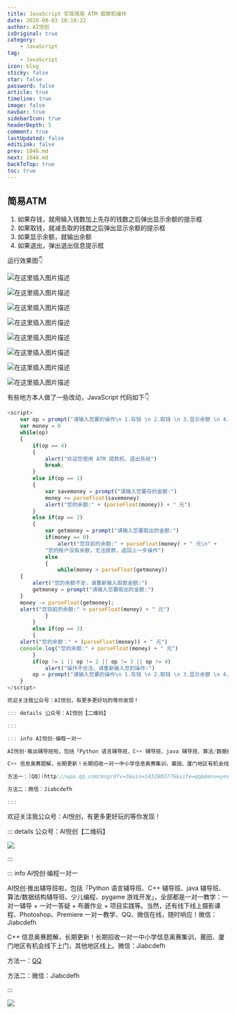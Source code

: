 ```yaml
---
title: JavaScript 实现简易 ATM 取款机操作
date: 2020-08-03 10:19:22
author: AI悦创
isOriginal: true
category: 
    - JavaScript
tag:
    - JavaScript
icon: blog
sticky: false
star: false
password: false
article: true
timeline: true
image: false
navbar: true
sidebarIcon: true
headerDepth: 5
comment: true
lastUpdated: false
editLink: false
prev: 1846.md
next: 1848.md
backToTop: true
toc: true
---
```


## 简易ATM
1. 如果存钱，就用输入钱数加上先存的钱数之后弹出显示余额的提示框
2. 如果取钱，就减去取的钱数之后弹出显示余额的提示框
3. 如果显示余额，就输出余额
4. 如果退出，弹出退出信息提示框

运行效果图👇

![在这里插入图片描述](./47.assets/aeddff074bbe4f5285f056cd034046bc.png)

![在这里插入图片描述](./47.assets/33fe9bb8b1444e8188fa7bdab0f5ae7e.png)

![在这里插入图片描述](./47.assets/d22f55df10394f34a65746b651d1be4b.png)

![在这里插入图片描述](./47.assets/b3bf36369b094dd2b2105a8337a9d598.png)

![在这里插入图片描述](./47.assets/b3ab67c85c2548f9adebb241e36933d0.png)

![在这里插入图片描述](./47.assets/9f6fa8fed91643469d1f04740ab7a579.png)

![在这里插入图片描述](./47.assets/9dc7e273c3ef4c599dd9db7afa0d3f55.png)



![在这里插入图片描述](./47.assets/fe49e835cb7c4c7a9377a53b87fe009b.png)

有些地方本人做了一些改动，JavaScript 代码如下👇

```javascript
<script>
    var op = prompt("请输入您要的操作\n 1.存钱 \n 2.取钱 \n 3.显示余额 \n 4.退出")
    var money = 0
    while(op)
    {
        if(op == 4) 
        {
            alert("欢迎您使用 ATM 提款机，退出系统")
            break;
        }
        else if(op == 1)
        {
            var savemoney = prompt("请输入您要存的金额:")
            money += parseFloat(savemoney)
            alert("您的余额:" + (parseFloat(money)) + " 元")
        }
        else if(op == 2)
        {
            var getmoney = prompt("请输入您要取出的金额:")
            if(money == 0)
                alert("您目前的余额:" + parseFloat(money) + " 元\n" +
	        "您的账户没有余额，无法提款，返回上一步操作")
            else
            {
                while(money < parseFloat(getmoney))
	{
	    alert("您的余额不足，请重新输入取款金额:")
	    getmoney = prompt("请输入您要取出的金额:")
	}
	money -= parseFloat(getmoney);
	alert("您目前的余额:" + parseFloat(money) + " 元")
            }
        }
        else if(op == 3)
        {
	alert("您的余额：" + (parseFloat(money)) + " 元")
	console.log("您的余额:" + parseFloat(money) + " 元")
        }
        if(op != 1 || op != 2 || op != 3 || op != 4)
            alert("操作不合法，请重新输入您的操作:")
        op = prompt("请输入您要的操作\n 1.存钱 \n 2.取钱 \n 3.显示余额 \n 4.退出")
    }
</script>
```


```java
欢迎关注我公众号：AI悦创，有更多更好玩的等你发现！

::: details 公众号：AI悦创【二维码】

:::

::: info AI悦创·编程一对一

AI悦创·推出辅导班啦，包括「Python 语言辅导班、C++ 辅导班、java 辅导班、算法/数据结构辅导班、少儿编程、pygame 游戏开发」，全部都是一对一教学：一对一辅导 + 一对一答疑 + 布置作业 + 项目实践等。当然，还有线下线上摄影课程、Photoshop、Premiere 一对一教学、QQ、微信在线，随时响应！微信：Jiabcdefh

C++ 信息奥赛题解，长期更新！长期招收一对一中小学信息奥赛集训，莆田、厦门地区有机会线下上门，其他地区线上。微信：Jiabcdefh

方法一：[QQ](http://wpa.qq.com/msgrd?v=3&uin=1432803776&site=qq&menu=yes)

方法二：微信：Jiabcdefh

:::
```

欢迎关注我公众号：AI悦创，有更多更好玩的等你发现！

::: details 公众号：AI悦创【二维码】

![](/gzh.jpg)

:::

::: info AI悦创·编程一对一

AI悦创·推出辅导班啦，包括「Python 语言辅导班、C++ 辅导班、java 辅导班、算法/数据结构辅导班、少儿编程、pygame 游戏开发」，全部都是一对一教学：一对一辅导 + 一对一答疑 + 布置作业 + 项目实践等。当然，还有线下线上摄影课程、Photoshop、Premiere 一对一教学、QQ、微信在线，随时响应！微信：Jiabcdefh

C++ 信息奥赛题解，长期更新！长期招收一对一中小学信息奥赛集训，莆田、厦门地区有机会线下上门，其他地区线上。微信：Jiabcdefh

方法一：[QQ](http://wpa.qq.com/msgrd?v=3&uin=1432803776&site=qq&menu=yes)

方法二：微信：Jiabcdefh

:::

![](/zsxq.jpg)



